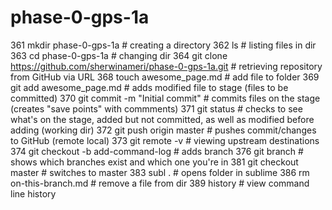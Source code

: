 # phase-0-gps-1a

361  mkdir phase-0-gps-1a # creating a directory
  362  ls # listing files in dir
  363  cd phase-0-gps-1a # changing dir
  364  git clone https://github.com/sherwinameri/phase-0-gps-1a.git # retrieving repository from GitHub via URL
  368  touch awesome_page.md # add file to folder
  369  git add awesome_page.md # adds modified file to stage (files to be committed)
  370  git commit -m "Initial commit" # commits files on the stage (creates "save points" with commments)
  371  git status # checks to see what's on the stage, added but not committed, as well as modified before adding (working dir)
  372  git push origin master # pushes commit/changes to GitHub (remote local)
  373  git remote -v # viewing upstream destinations
  374  git checkout -b add-command-log # adds branch
  376  git branch # shows which branches exist and which one you're in
  381  git checkout master # switches to master
  383  subl . # opens folder in sublime
  386  rm on-this-branch.md # remove a file from dir
  389  history # view command line history
